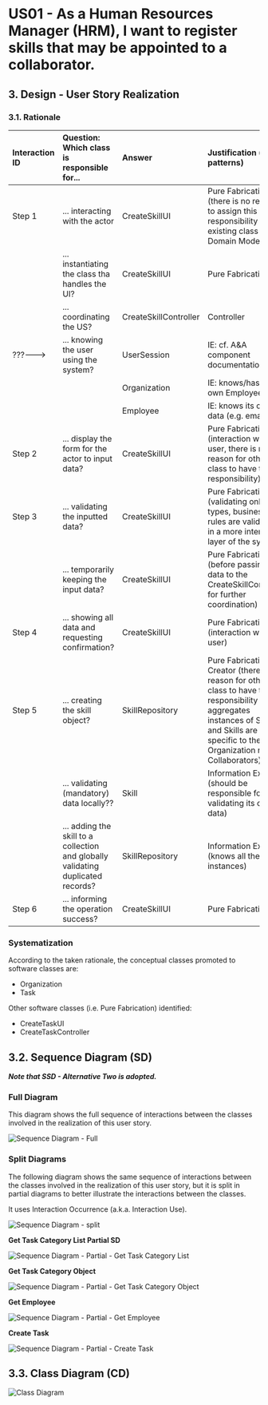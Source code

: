 # US01 - As a Human Resources Manager (HRM), I want to register skills that may be appointed to a collaborator.

## 3. Design - User Story Realization 

### 3.1. Rationale



| Interaction ID | Question: Which class is responsible for...                                      | Answer                | Justification (with patterns)                                                                                                                                                                       |
|:---------------|:---------------------------------------------------------------------------------|:----------------------|:----------------------------------------------------------------------------------------------------------------------------------------------------------------------------------------------------|
| Step 1         | ... interacting with the actor                                                   | CreateSkillUI         | Pure Fabrication (there is no reason to assign this responsibility to any existing class in the Domain Model)                                                                                       |
|                | ... instantiating the class tha handles the UI?                                  | CreateSkillUI         | Pure Fabrication                                                                                                                                                                                    |
|                | ... coordinating the US?                                                         | CreateSkillController | Controller                                                                                                                                                                                          |
| ???--->        | ... knowing the user using the system?                                           | UserSession           | IE: cf. A&A component documentation.                                                                                                                                                                |
|                |                                                                                  | Organization          | IE: knows/has its own Employees                                                                                                                                                                     |
|                |                                                                                  | Employee              | IE: knows its own data (e.g. email)                                                                                                                                                                 |
| Step 2         | ... display the form for the actor to input data?                                | CreateSkillUI         | Pure Fabrication (interaction with the user, there is no reason for other class to have this responsibility)                                                                                        |
| Step 3         | ... validating the inputted data?                                                | CreateSkillUI         | Pure Fabrication (validating only data types, business rules are validated in a more internal layer of the system)                                                                                  |
|                | ... temporarily keeping the input data?                                          | CreateSkillUI         | Pure Fabrication (before passing the data to the CreateSkillController for further coordination)                                                                                                    |
| Step 4         | ... showing all data and requesting confirmation?                                | CreateSkillUI         | Pure Fabrication (interaction with the user)                                                                                                                                                        |
| Step 5         | ... creating the skill object?                                                   | SkillRepository       | Pure Fabrication / Creator (there is no reason for other class to have this responsibility / aggregates instances of Skills, and Skills are not specific to the Organization nor the Collaborators) |
|                | ... validating (mandatory) data locally??                                        | Skill                 | Information Expert (should be responsible for validating its own data)                                                                                                                              |
|                | ... adding the skill to a collection and globally validating duplicated records? | SkillRepository       | Information Expert (knows all the Skill instances)                                                                                                                                                  |
| Step 6         | ... informing the operation success?                                             | CreateSkillUI         | Pure Fabrication                                                                                                                                                                                    |              

### Systematization ##

According to the taken rationale, the conceptual classes promoted to software classes are: 

* Organization
* Task

Other software classes (i.e. Pure Fabrication) identified: 

* CreateTaskUI  
* CreateTaskController


## 3.2. Sequence Diagram (SD)

_**Note that SSD - Alternative Two is adopted.**_

### Full Diagram

This diagram shows the full sequence of interactions between the classes involved in the realization of this user story.

![Sequence Diagram - Full](svg/us006-sequence-diagram-full.svg)

### Split Diagrams

The following diagram shows the same sequence of interactions between the classes involved in the realization of this user story, but it is split in partial diagrams to better illustrate the interactions between the classes.

It uses Interaction Occurrence (a.k.a. Interaction Use).

![Sequence Diagram - split](svg/us006-sequence-diagram-split.svg)

**Get Task Category List Partial SD**

![Sequence Diagram - Partial - Get Task Category List](svg/us006-sequence-diagram-partial-get-task-category-list.svg)

**Get Task Category Object**

![Sequence Diagram - Partial - Get Task Category Object](svg/us006-sequence-diagram-partial-get-task-category.svg)

**Get Employee**

![Sequence Diagram - Partial - Get Employee](svg/us006-sequence-diagram-partial-get-employee.svg)

**Create Task**

![Sequence Diagram - Partial - Create Task](svg/us006-sequence-diagram-partial-create-task.svg)

## 3.3. Class Diagram (CD)

![Class Diagram](svg/us006-class-diagram.svg)